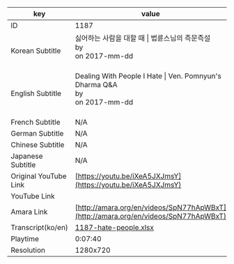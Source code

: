 |  key  |  value  |
|-------|---------|
| ID            | 1187 |
| Korean Subtitle | 싫어하는 사람을 대할 때 \| 법륜스님의 즉문즉설<br>by <br>on 2017-mm-dd<br><br>|
| English Subtitle | Dealing With People I Hate \| Ven. Pomnyun's Dharma Q&A<br>by <br>on 2017-mm-dd<br><br>|
| French Subtitle | N/A |
| German Subtitle | N/A |
| Chinese Subtitle | N/A |
| Japanese Subtitle | N/A |
| Original YouTube Link  | [https://youtu.be/iXeA5JXJmsY](https://youtu.be/iXeA5JXJmsY) |
| YouTube Link  |  |
| Amara Link    | [http://amara.org/en/videos/SpN77hApWBxT](http://amara.org/en/videos/SpN77hApWBxT) |
| Transcript(ko/en) | [1187-hate-people.xlsx](https://github.com/jungtosociety/dharma-qna/raw/master/sub/1187/1187-hate-people.xlsx) |
| Playtime | 0:07:40 |
| Resolution | 1280x720|
